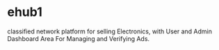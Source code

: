 # ehub1
classified network platform for selling Electronics, with User and Admin Dashboard Area For Managing and Verifying Ads.

